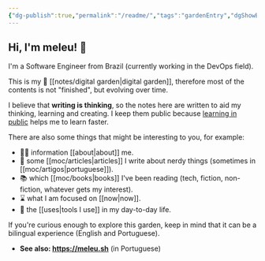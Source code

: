 ```yaml
---
{"dg-publish":true,"permalink":"/readme/","tags":"gardenEntry","dgShowBacklinks":false}
---
```


## Hi, I'm meleu! 👋

I'm a Software Engineer from Brazil (currently working in the DevOps field).

This is my 🌱 [[notes/digital garden\|digital garden]], therefore most of the contents is not "finished", but evolving over time.

I believe that **writing is thinking**, so the notes here are written to aid my thinking, learning and creating. I keep them public because [learning in public](https://www.swyx.io/learn-in-public/) helps me to learn faster.

There are also some things that might be interesting to you, for example:

- 🧑‍💻 information [[about\|about]] me.
- 📰 some [[moc/articles\|articles]] I write about nerdy things (sometimes in [[moc/artigos\|portuguese]]).
- 📚 which [[moc/books\|books]] I've been reading (tech, fiction, non-fiction, whatever gets my interest).
- ⌛ what I am focused on [[now\|now]].
- 🧰 the [[uses\|tools I use]] in my day-to-day life.

If you're curious enough to explore this garden, keep in mind that it can be a bilingual experience (English and Portuguese).

- **See also: <https://meleu.sh>** (in Portuguese)
